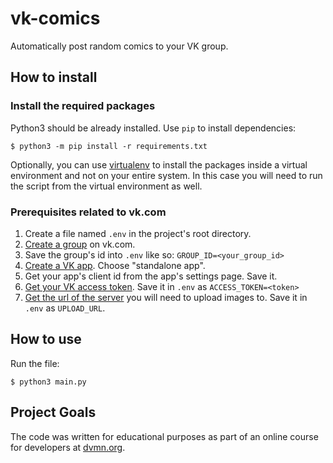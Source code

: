 # vk-comics

Automatically post random comics to your VK group.

## How to install

### Install the required packages
Python3 should be already installed. 
Use `pip` to install dependencies:
```console
$ python3 -m pip install -r requirements.txt
```
Optionally, you can use [virtualenv](https://docs.python-guide.org/dev/virtualenvs/#lower-level-virtualenv) 
to install the packages inside a virtual environment and not on your entire system. 
In this case you will need to run the script from the virtual environment as well.

### Prerequisites related to vk.com
1. Create a file named `.env` in the project's root directory.
2. [Create a group](https://vk.com/groups?w=groups_create) on vk.com.
3. Save the group's id into `.env` like so: `GROUP_ID=<your_group_id>` 
4. [Create a VK app](https://vk.com/editapp?act=create). Choose "standalone app".
5. Get your app's client id from the app's settings page. Save it.
6. [Get your VK access token](https://vk.com/dev/implicit_flow_user). Save it in `.env` as `ACCESS_TOKEN=<token>`
7. [Get the url of the server](https://vk.com/dev/photos.getWallUploadServer) you will need to upload images to. 
Save it in `.env` as `UPLOAD_URL`.

## How to use
Run the file:
```console
$ python3 main.py
```

## Project Goals

The code was written for educational purposes 
as part of an online course for developers at [dvmn.org](https://dvmn.org/).